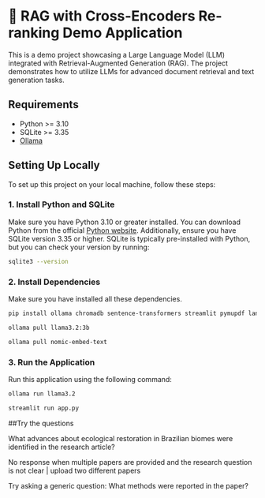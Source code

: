 # 📑 RAG with Cross-Encoders Re-ranking Demo Application

This is a demo project showcasing a Large Language Model (LLM) integrated with Retrieval-Augmented Generation (RAG). The project demonstrates how to utilize LLMs for advanced document retrieval and text generation tasks.

## Requirements

- Python >= 3.10
- SQLite >= 3.35
- [Ollama](https://ollama.dev/download)

## Setting Up Locally

To set up this project on your local machine, follow these steps:

### 1. Install Python and SQLite

Make sure you have Python 3.10 or greater installed. You can download Python from the official [Python website](https://www.python.org/). Additionally, ensure you have SQLite version 3.35 or higher. SQLite is typically pre-installed with Python, but you can check your version by running:

```bash
sqlite3 --version
```

### 2. Install Dependencies

Make sure you have installed all these dependencies.

```sh
pip install ollama chromadb sentence-transformers streamlit pymupdf langchain-community
```

```sh
ollama pull llama3.2:3b
```

```sh
ollama pull nomic-embed-text
```


### 3. Run the Application

Run this application using the following command:

```sh
ollama run llama3.2
```

```sh
streamlit run app.py
```

##Try the questions

What advances about ecological restoration in Brazilian biomes were identified in the research article?



No response when multiple papers are provided and the research question is not clear | upload two different papers

Try asking a generic question: What methods were reported in the paper?